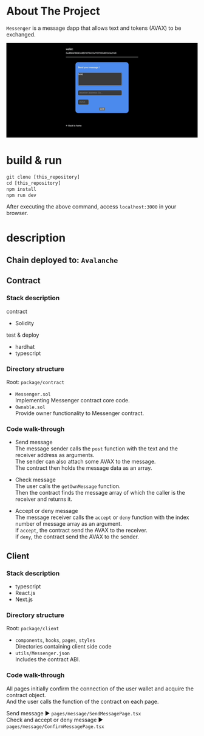 # About The Project

`Messenger` is a message dapp that allows text and tokens (AVAX) to be exchanged.

![](/public/images/dapp.gif)

# build & run

```
git clone [this_repository]
cd [this_repository]
npm install
npm run dev
```

After executing the above command, access `localhost:3000` in your browser.

# description

## Chain deployed to: `Avalanche`

## Contract

### Stack description

contract

- Solidity

test & deploy

- hardhat
- typescript

### Directory structure

Root: `package/contract`

- `Messenger.sol`  
  Implementing Messenger contract core code.
- `Ownable.sol`  
  Provide owner functionality to Messenger contract.

### Code walk-through

- Send message  
  The message sender calls the `post` function with the text and the receiver address as arguments.  
  The sender can also attach some AVAX to the message.  
  The contract then holds the message data as an array.

- Check message  
  The user calls the `getOwnMessage` function.  
  Then the contract finds the message array of which the caller is the receiver and returns it.

- Accept or deny message  
  The message receiver calls the `accept` or `deny` function with the index number of message array as an argument.  
  if `accept`, the contract send the AVAX to the receiver.  
  if `deny`, the contract send the AVAX to the sender.

## Client

### Stack description

- typescript
- React.js
- Next.js

### Directory structure

Root: `package/client`

- `components`, `hooks`, `pages`, `styles`  
  Directories containing client side code
- `utils/Messenger.json`  
  Includes the contract ABI.

### Code walk-through

All pages initially confirm the connection of the user wallet and acquire the contract object.  
And the user calls the function of the contract on each page.

Send message ▶️ `pages/message/SendMessagePage.tsx`  
Check and accept or deny message ▶️ `pages/message/ConfirmMessagePage.tsx`
